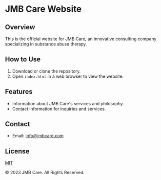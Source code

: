 # JMB Care Website

## Overview
This is the official website for JMB Care, an innovative consulting company specializing in substance abuse therapy.

## How to Use
1. Download or clone the repository.
2. Open `index.html` in a web browser to view the website.

## Features
- Information about JMB Care's services and philosophy.
- Contact information for inquiries and services.

## Contact
- Email: info@jmbcare.com

## License
[MIT](LICENSE)

© 2023 JMB Care. All Rights Reserved.